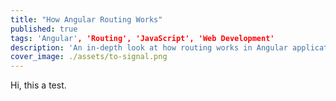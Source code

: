 ```yaml
---
title: "How Angular Routing Works"
published: true
tags: 'Angular', 'Routing', 'JavaScript', 'Web Development'
description: 'An in-depth look at how routing works in Angular applications, including setup, configuration, and best practices.'
cover_image: ./assets/to-signal.png
---
```


Hi, this a test.
